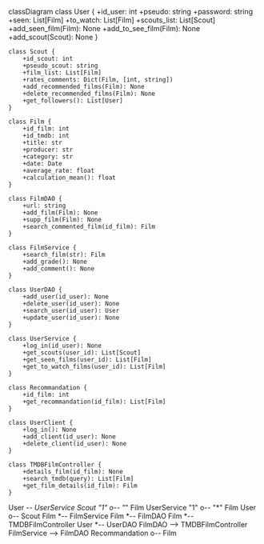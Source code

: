 classDiagram
    class User {
        +id_user: int
        +pseudo: string
        +password: string
        +seen: List[Film]
        +to_watch: List[Film]
        +scouts_list: List[Scout]
        +add_seen_film(Film): None
        +add_to_see_film(Film): None
        +add_scout(Scout): None
    }

    class Scout {
        +id_scout: int
        +pseudo_scout: string
        +film_list: List[Film]
        +rates_comments: Dict(Film, [int, string])
        +add_recommended_films(Film): None
        +delete_recommended_films(Film): None
        +get_followers(): List[User]
    }

    class Film {
        +id_film: int
        +id_tmdb: int
        +title: str
        +producer: str
        +category: str
        +date: Date
        +average_rate: float
        +calculation_mean(): float
    }

    class FilmDAO {
        +url: string
        +add_film(Film): None
        +supp_film(Film): None
        +search_commented_film(id_film): Film
    }

    class FilmService {
        +search_film(str): Film
        +add_grade(): None
        +add_comment(): None
    }

    class UserDAO {
        +add_user(id_user): None
        +delete_user(id_user): None
        +search_user(id_user): User
        +update_user(id_user): None
    }

    class UserService {
        +log_in(id_user): None
        +get_scouts(user_id): List[Scout]
        +get_seen_films(user_id): List[Film]
        +get_to_watch_films(user_id): List[Film]
    }

    class Recommandation {
        +id_film: int
        +get_recommandation(id_film): List[Film]
    }

    class UserClient {
        +log_in(): None
        +add_client(id_user): None
        +delete_client(id_user): None
    }

    class TMDBFilmController {
        +details_film(id_film): None
        +search_tmdb(query): List[Film]
        +get_film_details(id_film): Film
    }

User *-- UserService
Scout "1" o-- "*" Film
UserService "1" o-- "*" Film
User o-- Scout
Film *-- FilmService
Film *-- FilmDAO
Film *-- TMDBFilmController
User *-- UserDAO
FilmDAO --> TMDBFilmController
FilmService --> FilmDAO
Recommandation o-- Film
